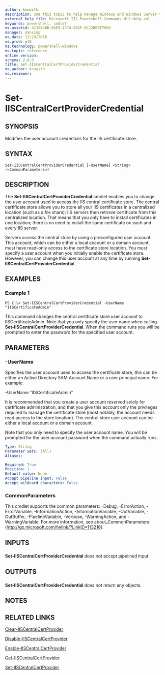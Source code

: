 ```yaml
---
author: kenwith
description: Use this topic to help manage Windows and Windows Server technologies with Windows PowerShell.
external help file: Microsoft.IIS.Powershell.Commands.dll-Help.xml
keywords: powershell, cmdlet
ms.assetid: 4132448B-80E9-4F74-802F-8C22BB0E7680
manager: dansimp
ms.date: 12/20/2016
ms.prod: w10
ms.technology: powershell-windows
ms.topic: reference
online version: 
schema: 2.0.0
title: Set-IISCentralCertProviderCredential
ms.author: kenwith
ms.reviewer:
---
```


# Set-IISCentralCertProviderCredential

## SYNOPSIS
Modifies the user account credentials for the IIS certificate store.

## SYNTAX

```
Set-IISCentralCertProviderCredential [-UserName] <String> [<CommonParameters>]
```

## DESCRIPTION
The **Set-IISCentralCertProviderCredential** cmdlet enables you to change the user account used to access the IIS central certificate store.
The central certificate store allows you to store all your IIS certificates in a centralized location (such as a file share); IIS servers then retrieve certificate from this centralized location.
That means that you only have to install certificates in one location; there is no need to install the same certificate on each and every IIS server.

Servers access the central store by using a preconfigured user account.
This account, which can be either a local account or a domain account, must have read-only access to the certificate store location.
You must specify a user account when you initially enable the certificate store.
However, you can change this user account at any time by running **Set-IISCentralCertProviderCredential**.

## EXAMPLES

### Example 1
```
PS C:\> Set-IISCentralCertProviderCredential -UserName "IISCertificateAdmin"
```

This command changes the central certificate store user account to IISCertificateAdmin.
Note that you only specify the user name when calling **Set-IISCentralCertProviderCredential**.
When the command runs you will be prompted to enter the password for the specified user account.

## PARAMETERS

### -UserName
Specifies the user account used to access the certificate store; this can be either an Active Directory SAM Account Name or a user principal name.
For example:

-UserName "IISCertificateAdmin"

It is recommended that you create a user account reserved solely for certificate administration, and that you give this account only the privileges required to manage the certificate store (most notably, the account needs read access to the store location).
The central store user account can be either a local account or a domain account.

Note that you only need to specify the user account name.
You will be prompted for the user account password when the command actually runs.

```yaml
Type: String
Parameter Sets: (All)
Aliases: 

Required: True
Position: 1
Default value: None
Accept pipeline input: False
Accept wildcard characters: False
```

### CommonParameters
This cmdlet supports the common parameters: -Debug, -ErrorAction, -ErrorVariable, -InformationAction, -InformationVariable, -OutVariable, -OutBuffer, -PipelineVariable, -Verbose, -WarningAction, and -WarningVariable. For more information, see about_CommonParameters (http://go.microsoft.com/fwlink/?LinkID=113216).

## INPUTS

###  
**Set-IISCentralCertProviderCredential** does not accept pipelined input.

## OUTPUTS

###  
**Set-IISCentralCertProviderCredential** does not return any objects.

## NOTES

## RELATED LINKS

[Clear-IISCentralCertProvider](./Clear-IISCentralCertProvider.md)

[Disable-IISCentralCertProvider](./Disable-IISCentralCertProvider.md)

[Enable-IISCentralCertProvider](./Enable-IISCentralCertProvider.md)

[Get-IISCentralCertProvider](./Get-IISCentralCertProvider.md)

[Set-IISCentralCertProvider](./Set-IISCentralCertProvider.md)

